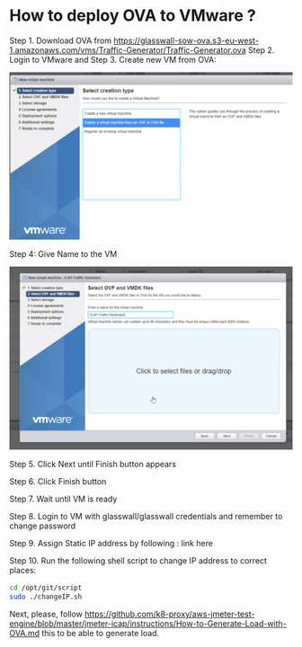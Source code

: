 # How to deploy OVA to VMware ?

Step 1. Download OVA from https://glasswall-sow-ova.s3-eu-west-1.amazonaws.com/vms/Traffic-Generator/Traffic-Generator.ova
Step 2. Login to VMware and 
Step 3. Create new VM from OVA:

![vm_load_vision](img/newVM-ova.png)

Step 4: Give Name to the VM

![vm_load_vision](img/OVAVMName.png)

Step 5. Click Next until Finish button appears

Step 6. Click Finish button

Step 7. Wait until VM is ready

Step 8. Login to VM with glasswall/glasswall credentials and remember to change password

Step 9. Assign Static IP address by following : link here

Step 10. Run the following shell script to change IP address to correct places:

```bash
cd /opt/git/script
sudo ./changeIP.sh
```
Next, please, follow https://github.com/k8-proxy/aws-jmeter-test-engine/blob/master/jmeter-icap/instructions/How-to-Generate-Load-with-OVA.md this to be able to generate load.

